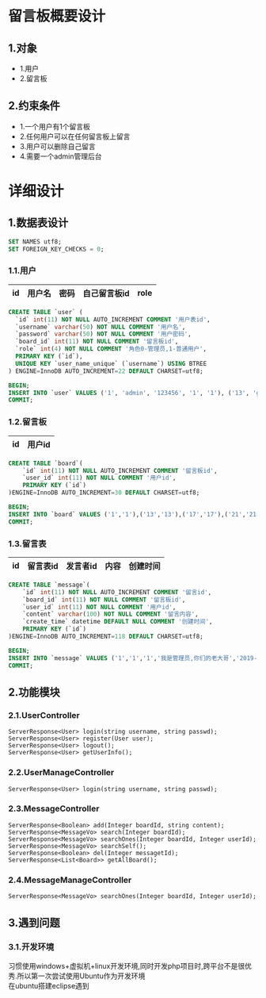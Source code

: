 # 留言板概要设计

## 1.对象
- 1.用户
- 2.留言板

## 2.约束条件
- 1.一个用户有1个留言板
- 2.任何用户可以在任何留言板上留言
- 3.用户可以删除自己留言
- 4.需要一个admin管理后台


# 详细设计
## 1.数据表设计
```sql
SET NAMES utf8;
SET FOREIGN_KEY_CHECKS = 0;
```
### 1.1.用户
| id | 用户名 | 密码 | 自己留言板id | role |
|----|-------|-------|-------|------|

```sql
CREATE TABLE `user` (
  `id` int(11) NOT NULL AUTO_INCREMENT COMMENT '用户表id',
  `username` varchar(50) NOT NULL COMMENT '用户名',
  `password` varchar(50) NOT NULL COMMENT '用户密码',
  `board_id` int(11) NOT NULL COMMENT '留言板id',
  `role` int(4) NOT NULL COMMENT '角色0-管理员,1-普通用户',
  PRIMARY KEY (`id`),
  UNIQUE KEY `user_name_unique` (`username`) USING BTREE
) ENGINE=InnoDB AUTO_INCREMENT=22 DEFAULT CHARSET=utf8;
```
```sql
BEGIN;
INSERT INTO `user` VALUES ('1', 'admin', '123456', '1', '1'), ('13', 'geely', '123456','13','0'), ('17', 'rosen', '123456', '17','0'), ('21', 'soonerbetter', '123456', '21','0');
COMMIT;
```

### 1.2.留言板
| id | 用户id |
|-----|------|

```sql
CREATE TABLE `board`(
    `id` int(11) NOT NULL AUTO_INCREMENT COMMENT '留言板id',
    `user_id` int(11) NOT NULL COMMENT '用户id',
    PRIMARY KEY (`id`)
)ENGINE=InnoDB AUTO_INCREMENT=30 DEFAULT CHARSET=utf8;
```
```sql
BEGIN;
INSERT INTO `board` VALUES ('1','1'),('13','13'),('17','17'),('21','21');
COMMIT;
```



### 1.3.留言表
| id | 留言表id | 发言者id | 内容 | 创建时间 |
|----|---------|---------|------|----------|

```sql
CREATE TABLE `message`(
    `id` int(11) NOT NULL AUTO_INCREMENT COMMENT '留言id',
    `board_id` int(11) NOT NULL COMMENT '留言板id',
    `user_id` int(11) NOT NULL COMMENT '用户id',
    `content` varchar(100) NOT NULL COMMENT '留言内容',
    `create_time` datetime DEFAULT NULL COMMENT '创建时间',
    PRIMARY KEY (`id`)
)ENGINE=InnoDB AUTO_INCREMENT=118 DEFAULT CHARSET=utf8;
```
```sql
BEGIN;
INSERT INTO `message` VALUES ('1','1','1','我是管理员,你们的老大哥','2019-07-08 21:27:06');
COMMIT;
```


## 2.功能模块

### 2.1.UserController
```
ServerResponse<User> login(string username, string passwd);
ServerResponse<User> register(User user);
ServerResponse<User> logout();
ServerResponse<User> getUserInfo();
```

### 2.2.UserManageController
```
ServerResponse<User> login(string username, string passwd);
```

### 2.3.MessageController
```
ServerResponse<Boolean> add(Integer boardId, string content);
ServerResponse<MessageVo> search(Integer boardId);
ServerResponse<MessageVo> searchOnes(Integer boardId, Integer userId);
ServerResponse<MessageVo> searchSelf();
ServerResponse<Boolean> del(Integer messagetId);
ServerResponse<List<Board>> getAllBoard();
```

### 2.4.MessageManageController
```
ServerResponse<MessageVo> searchOnes(Integer boardId, Integer userId);
```

## 3.遇到问题

### 3.1.开发环境
习惯使用windows+虚拟机+linux开发环境,同时开发php项目时,跨平台不是很优秀.所以第一次尝试使用Ubuntu作为开发环境<br>
在ubuntu搭建eclipse遇到
